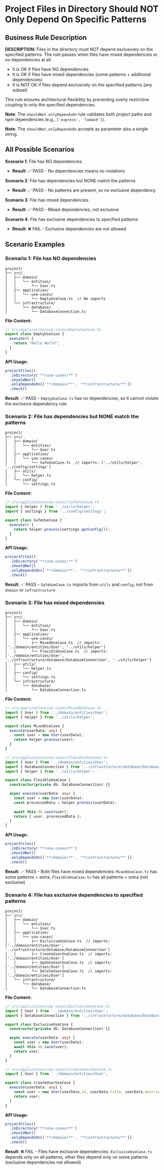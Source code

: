 # Project Files in Directory Should NOT Only Depend On Specific Patterns

## Business Rule Description

**DESCRIPTION**: Files in the directory must NOT depend exclusively on the specified patterns. The rule passes when files have mixed dependencies or no dependencies at all.

- It is OK if files have NO dependencies
- It is OK if files have mixed dependencies (some patterns + additional dependencies)
- It is NOT OK if files depend exclusively on the specified patterns (any subset)

This rule ensures architectural flexibility by preventing overly restrictive coupling to only the specified dependencies.

**Note**: The `shouldNot.onlyDependsOn` rule validates both project paths and npm dependencies (e.g., `['express', 'lodash']`).

**Note**: The `shouldNot.onlyDependsOn` accepts as parameter also a single string.

## All Possible Scenarios

**Scenario 1**: File has NO dependencies
- **Result**: ✅ PASS - No dependencies means no violations

**Scenario 2**: File has dependencies but NONE match the patterns
- **Result**: ✅ PASS - No patterns are present, so no exclusive dependency

**Scenario 3**: File has mixed dependencies
- **Result**: ✅ PASS - Mixed dependencies, not exclusive

**Scenario 4**: File has exclusive dependencies to specified patterns
- **Result**: ❌ FAIL - Exclusive dependencies are not allowed

## Scenario Examples

### Scenario 1: File has NO dependencies
```
project/
├── src/
│   ├── domain/
│   │   └── entities/
│   │       └── User.ts
│   ├── application/
│   │   └── use-cases/
│   │       └── EmptyUseCase.ts  // No imports
│   └── infrastructure/
│       └── database/
│           └── DatabaseConnection.ts
```

**File Content:**
```typescript
// src/application/use-cases/EmptyUseCase.ts
export class EmptyUseCase {
  execute() {
    return "Hello World";
  }
}
```

**API Usage:**
```typescript
projectFiles()
  .inDirectory('**/use-cases/**')
  .shouldNot()
  .onlyDependsOn(['**/domain/**', '**/infrastructure/**'])
  .check()
```

**Result**: ✅ PASS - `EmptyUseCase.ts` has no dependencies, so it cannot violate the exclusive dependency rule

### Scenario 2: File has dependencies but NONE match the patterns
```
project/
├── src/
│   ├── domain/
│   │   └── entities/
│   │       └── User.ts
│   ├── application/
│   │   └── use-cases/
│   │       └── SafeUseCase.ts  // imports: ['../utils/helper', '../config/settings']
│   ├── utils/
│   │   └── helper.ts
│   └── config/
│       └── settings.ts
```

**File Content:**
```typescript
// src/application/use-cases/SafeUseCase.ts
import { helper } from '../utils/helper';
import { settings } from '../config/settings';

export class SafeUseCase {
  execute() {
    return helper.process(settings.getConfig());
  }
}
```

**API Usage:**
```typescript
projectFiles()
  .inDirectory('**/use-cases/**')
  .shouldNot()
  .onlyDependsOn(['**/domain/**', '**/infrastructure/**'])
  .check()
```

**Result**: ✅ PASS - `SafeUseCase.ts` imports from `utils` and `config`, not from `domain` or `infrastructure`

### Scenario 3: File has mixed dependencies
```
project/
├── src/
│   ├── domain/
│   │   └── entities/
│   │       └── User.ts
│   ├── application/
│   │   └── use-cases/
│   │       ├── MixedUseCase.ts  // imports: ['../domain/entities/User', '../utils/helper']
│   │       └── FlexibleUseCase.ts  // imports: ['../domain/entities/User', '../infrastructure/database/DatabaseConnection', '../utils/helper']
│   ├── utils/
│   │   └── helper.ts
│   ├── config/
│   │   └── settings.ts
│   └── infrastructure/
│       └── database/
│           └── DatabaseConnection.ts
```

**File Content:**
```typescript
// src/application/use-cases/MixedUseCase.ts
import { User } from '../domain/entities/User';
import { helper } from '../utils/helper';

export class MixedUseCase {
  execute(userData: any) {
    const user = new User(userData);
    return helper.process(user);
  }
}

// src/application/use-cases/FlexibleUseCase.ts
import { User } from '../domain/entities/User';
import { DatabaseConnection } from '../infrastructure/database/DatabaseConnection';
import { helper } from '../utils/helper';

export class FlexibleUseCase {
  constructor(private db: DatabaseConnection) {}

  async execute(userData: any) {
    const user = new User(userData);
    const processedData = helper.process(userData);
    
    await this.db.save(user);
    return { user, processedData };
  }
}
```

**API Usage:**
```typescript
projectFiles()
  .inDirectory('**/use-cases/**')
  .shouldNot()
  .onlyDependsOn(['**/domain/**', '**/infrastructure/**'])
  .check()
```

**Result**: ✅ PASS - Both files have mixed dependencies: `MixedUseCase.ts` has some patterns + extra, `FlexibleUseCase.ts` has all patterns + extra (not exclusive)

### Scenario 4: File has exclusive dependencies to specified patterns
```
project/
├── src/
│   ├── domain/
│   │   └── entities/
│   │       └── User.ts
│   ├── application/
│   │   └── use-cases/
│   │       ├── ExclusiveUseCase.ts  // imports: ['../domain/entities/User', '../infrastructure/database/DatabaseConnection']
│   │       ├── CreateUserUseCase.ts  // imports: ['../domain/entities/User']
│   │       ├── UpdateUserUseCase.ts  // imports: ['../domain/entities/User']
│   │       └── DeleteUserUseCase.ts  // imports: ['../domain/entities/User']
│   └── infrastructure/
│       └── database/
│           └── DatabaseConnection.ts
```

**File Content:**
```typescript
// src/application/use-cases/ExclusiveUseCase.ts
import { User } from '../domain/entities/User';
import { DatabaseConnection } from '../infrastructure/database/DatabaseConnection';

export class ExclusiveUseCase {
  constructor(private db: DatabaseConnection) {}

  async execute(userData: any) {
    const user = new User(userData);
    await this.db.save(user);
    return user;
  }
}

// src/application/use-cases/CreateUserUseCase.ts
import { User } from '../domain/entities/User';

export class CreateUserUseCase {
  execute(userData: any) {
    const user = new User(userData.id, userData.title, userData.description);
    return user;
  }
}
```

**API Usage:**
```typescript
projectFiles()
  .inDirectory('**/use-cases/**')
  .shouldNot()
  .onlyDependsOn(['**/domain/**', '**/infrastructure/**'])
  .check()
```

**Result**: ❌ FAIL - Files have exclusive dependencies: `ExclusiveUseCase.ts` depends only on all patterns, other files depend only on some patterns (exclusive dependencies not allowed)